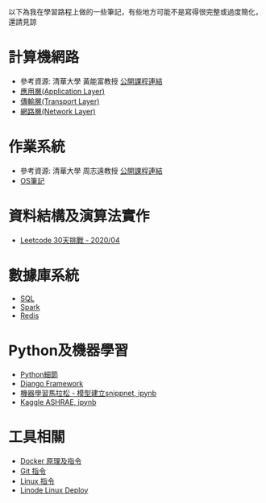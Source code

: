 以下為我在學習路程上做的一些筆記，有些地方可能不是寫得很完整或過度簡化，還請見諒

# 計算機網路
- 參考資源: 清華大學 黃能富教授 [公開課程連結](http://ocw.nthu.edu.tw/ocw/index.php?page=course&cid=13&)
- [應用層(Application Layer)](https://github.com/ddx000/Learning-Notes/blob/master/Application%20Layer.md)
- [傳輸層(Transport Layer)](https://github.com/ddx000/Learning-Notes/blob/master/Transport%20Layer.md)
- [網路層(Network Layer)](https://github.com/ddx000/Learning-Notes/blob/master/Network%20Layer.md)

# 作業系統
- 參考資源: 清華大學 周志遠教授 [公開課程連結](http://ocw.nthu.edu.tw/ocw/index.php?page=course&cid=141&)
- [OS筆記](https://github.com/ddx000/Learning-Notes/blob/master/operation%20systems.md)

# 資料結構及演算法實作
- [Leetcode 30天挑戰 - 2020/04](https://github.com/ddx000/30-Day-LeetCoding-Challenge/blob/master/Readme.md)

# 數據庫系統
- [SQL](https://github.com/ddx000/Learning-Notes/blob/master/SQL.md)
- [Spark](https://github.com/ddx000/Learning-Notes/blob/master/Spark.md)
- [Redis](https://github.com/ddx000/Learning-Notes/blob/master/redis.md)

# Python及機器學習
- [Python細節](https://github.com/ddx000/Learning-Notes/blob/master/Python.md)
- [Django Framework](https://github.com/ddx000/Django-Blog/blob/master/README.md)
- [機器學習馬拉松 - 模型建立snippnet, ipynb](https://github.com/ddx000/Machine-Learning-Challenge/blob/master/Machine%20Learning%20Notes.ipynb)
- [Kaggle ASHRAE, ipynb](https://github.com/ddx000/Kaggle_Kernel/blob/master/Kaggle_ASHRAE.ipynb)

# 工具相關
- [Docker 原理及指令](https://github.com/ddx000/Learning-Notes/blob/master/Docker.md)
- [Git 指令](https://github.com/ddx000/Learning-Notes/blob/master/Git.md)
- [Linux 指令](https://github.com/ddx000/Learning-Notes/blob/master/Linux%20bash.md)
- [Linode Linux Deploy](https://github.com/ddx000/Learning-Notes/blob/master/Linux%20Deploy.md)
